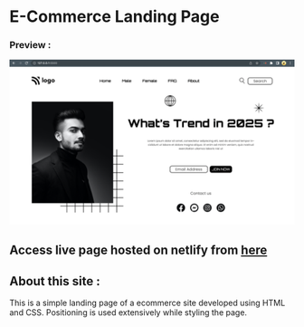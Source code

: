 # E-Commerce Landing Page

### Preview : 
![Image](https://github.com/suryauppalapati/ecommerce-landing-page/blob/main/assets/Output.png)

## Access live page hosted on netlify from [here](https://ecommerce-home-page.netlify.app/)

## About this site :
This is a simple landing page of a ecommerce site developed using HTML and CSS. Positioning is used extensively while styling the page.




